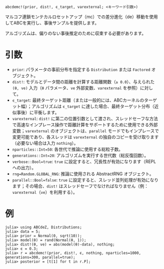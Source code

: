 ```
abcdemc!(prior, dist!, ϵ_target, varexternal; <キーワード引数>)
```

マルコフ連鎖モンテカルロセットアップ（mc）での差分進化（de）移動を使用してABCを実行し、事後サンプルを提供します。

アルゴリズムは、偏りのない事後推定のために収束する必要があります。

# 引数

  * `prior`: パラメータの事前分布を指定する `Distribution` または `Factored` オブジェクト。
  * `dist!`: モデルとデータ間の距離を計算する距離関数（`≥ 0.0`）、与えられた `(θ, ve)` 入力（`θ` パラメータ、`ve` 外部変数、`varexternal` を参照）に対して。
  * `ϵ_target`: 最終ターゲット距離（または一般的には、ABCカーネルのターゲット幅）；アルゴリズムは `ϵ_target` に達した場合、最終ターゲット分布（近似事後）に平衡します。
  * `varexternal`: `dist!` に第二の位置引数として渡され、スレッドセーフな方法で高速なインプレース操作で距離計算をサポートするために使用できる外部変数；`varexternal` のオブジェクトは、`parallel` モードでもインプレースで変更可能であり、各スレッドは `varexternal` の独自のコピーを受け取ります（必要ない場合は入力 `nothing`）。
  * `nparticles::Int=50`: 各世代で推論に使用する総粒子数。
  * `generations::Int=20`: アルゴリズムを実行する世代数（総反復回数）。
  * `verbose::Bool=true`: `true` に設定すると、冗長性が有効になります（REPLへの出力）。
  * `rng=Random.GLOBAL_RNG`: 推論に使用される AbstractRNG オブジェクト。
  * `parallel::Bool=false`: `true` に設定すると、スレッド並列処理が有効になります；その場合、`dist!` はスレッドセーフでなければなりません（例：`varexternal`（`ve`）を利用する）。

# 例

```julia-repl
julia> using ABCdeZ, Distributions;
julia> data = 5;
julia> prior = Normal(0, sqrt(10));
julia> model(θ) = rand(Normal(θ, 1));
julia> dist!(θ, ve) = abs(model(θ)-data), nothing;
julia> ϵ = 0.3;
julia> r = abcdemc!(prior, dist!, ϵ, nothing, nparticles=1000, generations=300, parallel=true);
julia> posterior = [t[1] for t in r.P];
```
